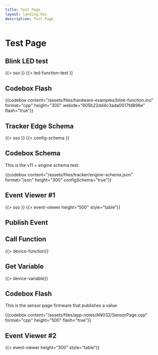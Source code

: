 ```yaml
---
title: Test Page
layout: landing.hbs
description: Test Page
---
```


# Test Page

## Blink LED test 

{{> sso }}
{{> led-function-test }}


## Codebox Flash

{{codebox content="/assets/files/hardware-examples/blink-function.ino" format="cpp" height="300" webide="605b22dd4c3ada0017fd896e" flash="true"}}


## Tracker Edge Schema

{{> sso }}
{{> config-schema }}


## Codebox Schema

This is the v11 + engine schema test:

{{codebox content="/assets/files/tracker/engine-schema.json" format="json" height="300" configSchema="true"}}


## Event Viewer #1

{{> sso }}
{{> event-viewer height="500" style="table"}}


## Publish Event

## Call Function

{{> device-function}}


## Get Variable

{{> device-variable}}

## Codebox Flash 

This is the sensor page firmware that publishes a value

{{codebox content="/assets/files/app-notes/AN032/SensorPage.cpp" format="cpp" height="500" flash="true"}}

## Event Viewer #2

{{> event-viewer height="300" style="table"}}
